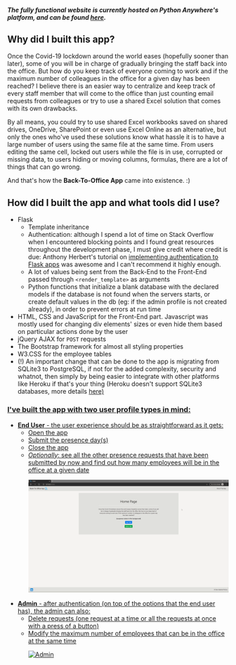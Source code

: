 ##### The fully functional website is currently hosted on Python Anywhere's platform, and can be found <a href="http://gabrieldan.pythonanywhere.com/">here</a>.
<p>
  
## Why did I built this app? 
  Once the Covid-19 lockdown around the world eases (hopefully sooner than later), some of you will be in charge of gradually bringing the staff back into the office. But how do you keep track of everyone coming to work and if the maximum number of colleagues in the office for a given day has been reached? I believe  there is an easier way to centralize and keep track of every staff member that will come to the office than just counting email requests from colleagues or try to use a shared Excel solution that comes with its own drawbacks. <p>
  By all means, you could try to use shared Excel workbooks saved on shared drives, OneDrive, SharePoint or even use Excel Online as an alternative, but only the ones who've used these solutions know what hassle it is to have a large number of users using the same file at the same time. From users editing the same cell, locked out users while the file is in use, corrupted or missing data, to users hiding or moving columns, formulas, there are a lot of things that can go wrong. <p>
    And that's how the <b>Back-To-Office App</b> came into existence. :) <p>
  
## How did I built the app and what tools did I use?
* Flask
  * Template inheritance
  * Authentication: although I spend a lot of time on Stack Overflow when I encountered blocking points and I found great resources throughout the development phase, I must give credit where credit is due: Anthony Herbert's tutorial on  <a href="https://www.digitalocean.com/community/tutorials/how-to-add-authentication-to-your-app-with-flask-login">implementing authentication to Flask apps</a> was awesome and I can't recommend it highly enough.
  * A lot of values being sent from the Back-End to the Front-End passed through ```<render_template>``` as arguments
  * Python functions that initialize a blank database with the declared models if the database is not found when the servers starts, or create default values in the db (eg: if the admin profile is not created already), in order to prevent errors at run time
* HTML, CSS and JavaScript for the Front-End part. Javascript was mostly used for changing div elements' sizes or even hide them based on particular actions done by the user
* jQuery AJAX for ```POST``` requests
* The Bootstrap framework for almost all styling properties
* W3.CSS for the employee tables
* (!) An important change that can be done to the app is migrating from SQLite3 to PostgreSQL, if not for the added complexity, security and whatnot, then simply by being easier to integrate with other platforms like Heroku if that's your thing (Heroku doesn't support SQLite3 databases, more details <a href="https://devcenter.heroku.com/articles/sqlite3">here)

### I've built the app with two user profile types in mind:
* <b>End User</b> - the user experience should be as straightforward as it gets:
  * Open the app
  * Submit the presence day(s)
  * Close the app
  * *Optionally*: see all the other presence requests that have been submitted by now and find out how many employees will be in the office at a given date <p>
  ![User](static/user.gif) <p>
* <b>Admin</b> - after authentication (on top of the options that the end user has), the admin can also:
  * Delete requests (one request at a time or all the requests at once with a press of a button)
  * Modify the maximum number of employees that can be in the office at the same time <p>
  ![Admin](static/admin.gif) <p>
